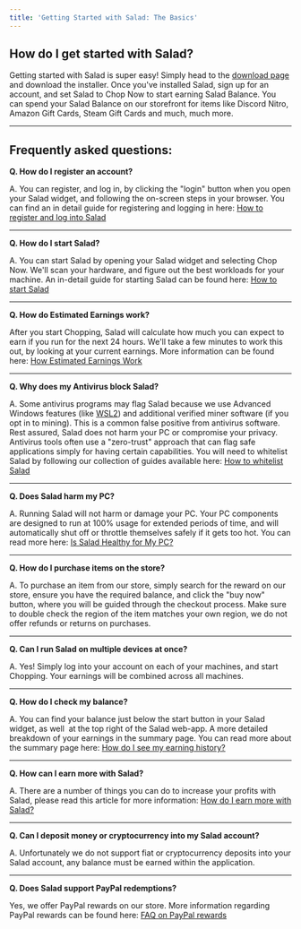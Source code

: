 ```yaml
---
title: 'Getting Started with Salad: The Basics'
---
```


## **How do I get started with Salad?**

Getting started with Salad is super easy! Simply head to the [download page](https://salad.com/download) and download
the installer. Once you've installed Salad, sign up for an account, and set Salad to Chop Now to start earning Salad
Balance. You can spend your Salad Balance on our storefront for items like Discord Nitro, Amazon Gift Cards, Steam Gift
Cards and much, much more.

---

## **Frequently asked questions:**

**Q. How do I register an account?**

A. You can register, and log in, by clicking the "login" button when you open your Salad widget, and following the
on-screen steps in your browser. You can find an in detail guide for registering and logging in here:
[How to register and log into Salad](/docs/guides/getting-started/133-how-to-register-and-log-into-salad)

---

**Q. How do I start Salad?**

A. You can start Salad by opening your Salad widget and selecting Chop Now. We'll scan your hardware, and figure out the
best workloads for your machine. An in-detail guide for starting Salad can be found here:
[How to start Salad](/docs/guides/using-salad/234-how-to-start-salad)

---

**Q. How do Estimated Earnings work?**

After you start Chopping, Salad will calculate how much you can expect to earn if you run for the next 24 hours. We'll
take a few minutes to work this out, by looking at your current earnings. More information can be found here:
[How Estimated Earnings Work](/docs/guides/using-salad/225-how-predicted-earnings-works)

---

**Q. Why does my Antivirus block Salad?**

A. Some antivirus programs may flag Salad because we use Advanced Windows features (like
[WSL2](/docs/faq/jobs/265-what-is-wsl)) and additional verified miner software (if you opt in to mining). This is a
common false positive from antivirus software. Rest assured, Salad does not harm your PC or compromise your privacy.
Antivirus tools often use a "zero-trust" approach that can flag safe applications simply for having certain
capabilities. You will need to whitelist Salad by following our collection of guides available here:
[How to whitelist Salad](/docs/troubleshooting/antivirus/)

---

**Q. Does Salad harm my PC?**

A. Running Salad will not harm or damage your PC. Your PC components are designed to run at 100% usage for extended
periods of time, and will automatically shut off or throttle themselves safely if it gets too hot. You can read more
here: [Is Salad Healthy for My PC?](/docs/faq/salad-app/176-is-salad-healthy-for-my-pc-yes)

---

**Q. How do I purchase items on the store?**

A. To purchase an item from our store, simply search for the reward on our store, ensure you have the required balance,
and click the "buy now" button, where you will be guided through the checkout process. Make sure to double check the
region of the item matches your own region, we do not offer refunds or returns on purchases.

---

**Q. Can I run Salad on multiple devices at once?**

A. Yes! Simply log into your account on each of your machines, and start Chopping. Your earnings will be combined across
all machines.

---

**Q. How do I check my balance?**

A. You can find your balance just below the start button in your Salad widget, as well  at the top right of the Salad
web-app. A more detailed breakdown of your earnings in the summary page. You can read more about the summary page here:
[How do I see my earning history?](/docs/guides/using-salad/129-how-to-see-your-earnings-history)

---

**Q. How can I earn more with Salad?**

A. There are a number of things you can do to increase your profits with Salad, please read this article for more
information: [How do I earn more with Salad?](/docs/faq/jobs/62-how-can-i-earn-more-with-salad)

---

**Q. Can I deposit money or cryptocurrency into my Salad account?**

A. Unfortunately we do not support fiat or cryptocurrency deposits into your Salad account, any balance must be earned
within the application.

---

**Q. Does Salad support PayPal redemptions?**

Yes, we offer PayPal rewards on our store. More information regarding PayPal rewards can be found here:
[FAQ on PayPal rewards](/docs/rewards/redeeming-your-rewards/612-how-to-redeem-paypal)
